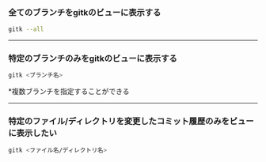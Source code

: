 ### 全てのブランチをgitkのビューに表示する

```bash
gitk --all
```

---
### 特定のブランチのみをgitkのビューに表示する

```bash
gitk <ブランチ名>
```
*複数ブランチを指定することができる

---
### 特定のファイル/ディレクトリを変更したコミット履歴のみをビューに表示したい

```bash
gitk <ファイル名/ディレクトリ名>
```
